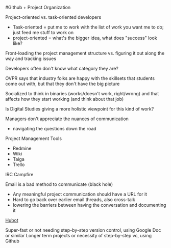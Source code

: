 #Github + Project Organization

Project-oriented vs. task-oriented developers
- Task-oriented = put me to work with the list of work you want me to do; just feed me stuff to work on
- project-oriented = what's the bigger idea, what does "success" look like?

Front-loading the project management structure vs. figuring it out along the way and tracking issues

Developers often don't know what category they are?

OVPR says that industry folks are happy with the skillsets that students come out with, but that they don't have the big picture

Socialized to think in binaries (works/doesn't work, right/wrong) and that affects how they start working (and think about that job)

Is Digital Studies giving a more holistic viewpoint for this kind of work? 

Managers don't appreciate the nuances of communication 
- navigating the questions down the road 


Project Management Tools
- Redmine
- Wiki
- Taiga
- Trello

IRC
Campfire

Email is a bad method to communicate (black hole)
- Any meaningful project communication should have a URL for it
- Hard to go back over earlier email threads, also cross-talk
- lowering the barriers between having the conversation and documenting it


[Hubot](https://hubot.github.com/)

Super-fast or not needing step-by-step version control, using Google Doc or similar
Longer term projects or necessity of step-by-step vc, using Github